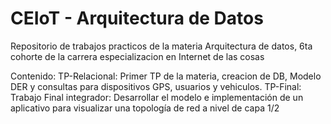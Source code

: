 # CEIoT - Arquitectura de Datos

Repositorio de trabajos practicos de la materia Arquitectura de datos, 6ta cohorte de la carrera especializacion en Internet de las cosas

Contenido: 
  TP-Relacional: Primer TP de la materia, creacion de DB, Modelo DER y consultas para dispositivos GPS, usuarios y vehiculos. 
  TP-Final: Trabajo Final integrador: Desarrollar el modelo e implementación de un aplicativo para visualizar una topología de red a nivel de capa 1/2
